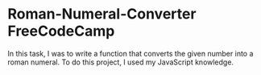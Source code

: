 # Roman-Numeral-Converter FreeCodeCamp

In this task, I was to write a function that converts the given number into a roman numeral. To do this project, I used my JavaScript knowledge.
